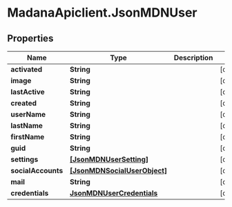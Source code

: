 # MadanaApiclient.JsonMDNUser

## Properties

Name | Type | Description | Notes
------------ | ------------- | ------------- | -------------
**activated** | **String** |  | [optional] 
**image** | **String** |  | [optional] 
**lastActive** | **String** |  | [optional] 
**created** | **String** |  | [optional] 
**userName** | **String** |  | [optional] 
**lastName** | **String** |  | [optional] 
**firstName** | **String** |  | [optional] 
**guid** | **String** |  | [optional] 
**settings** | [**[JsonMDNUserSetting]**](JsonMDNUserSetting.md) |  | [optional] 
**socialAccounts** | [**[JsonMDNSocialUserObject]**](JsonMDNSocialUserObject.md) |  | [optional] 
**mail** | **String** |  | [optional] 
**credentials** | [**JsonMDNUserCredentials**](JsonMDNUserCredentials.md) |  | [optional] 


